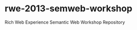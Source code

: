 rwe-2013-semweb-workshop
========================

Rich Web Experience Semantic Web Workshop Repository
